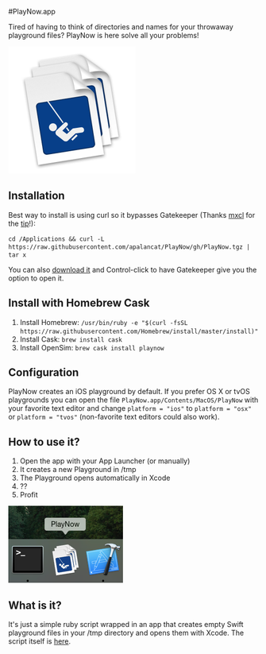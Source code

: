 #PlayNow.app

Tired of having to think of directories and names for your throwaway playground files? PlayNow is here solve all your problems!

<img src="https://raw.githubusercontent.com/apalancat/PlayNow/gh/icon_512x512.png" width="256" title="It has an icon!"/>

## Installation

Best way to install is using curl so it bypasses Gatekeeper (Thanks [mxcl](https://twitter.com/mxcl) for the [tip](https://coderwall.com/p/ki0jxw?i=2&p=1&q=author%3Amxcl&t[]=mxcl)!):

    cd /Applications && curl -L https://raw.githubusercontent.com/apalancat/PlayNow/gh/PlayNow.tgz | tar x

You can also [download it](https://github.com/apalancat/PlayNow/archive/master.zip) and Control-click to have Gatekeeper give you the option to open it.

## Install with Homebrew Cask

1. Install Homebrew: `/usr/bin/ruby -e "$(curl -fsSL https://raw.githubusercontent.com/Homebrew/install/master/install)"`
2. Install Cask: `brew install cask`
3. Install OpenSim: `brew cask install playnow`

## Configuration

PlayNow creates an iOS playground by default.
If you prefer OS X or tvOS playgrounds you can open the file `PlayNow.app/Contents/MacOS/PlayNow` with your favorite text editor and change `platform = "ios"` to `platform = "osx"` or `platform = "tvos"` (non-favorite text editors could also work).

## How to use it?

1. Open the app with your App Launcher (or manually)
2. It creates a new Playground in /tmp
3. The Playground opens automatically in Xcode
4. ??
5. Profit

![Dock](https://raw.githubusercontent.com/apalancat/PlayNow/gh/Dock.png "Looks great on your Dock!")

## What is it?

It's just a simple ruby script wrapped in an app that creates empty Swift playground files in your /tmp directory and opens them with Xcode. The script itself is [here](https://github.com/apalancat/PlayNow/blob/master/PlayNow.app/Contents/MacOS/PlayNow).
